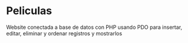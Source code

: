 # Peliculas
Website conectada a base de datos con PHP usando PDO para insertar, editar, eliminar y ordenar registros y mostrarlos
